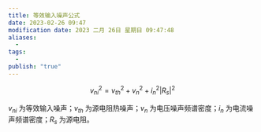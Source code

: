 ```yaml
---
title: 等效输入噪声公式
date: 2023-02-26 09:47
modification date: 2023 二月 26日 星期日 09:47:48
aliases:
  - 
tags:
  - 
publish: "true"
---
```


$$
v_{ni}^{2}=v_{th}^{2}+v_{n}^{2}+i_{n}^{2}\lvert R_{s}\rvert^{2}
$$

$v_{ni}$ 为等效输入噪声；$v_{th}$ 为源电阻热噪声；$v_{n}$ 为电压噪声频谱密度；$i_{n}$ 为电流噪声频谱密度；$R_{s}$ 为源电阻。
